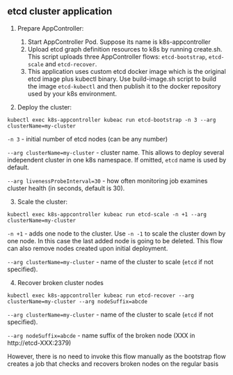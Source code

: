 etcd cluster application
------------------------

1. Prepare AppController:

    1. Start AppController Pod. Suppose its name is k8s-appcontroller
    2. Upload etcd graph definition resources to k8s by running create.sh.
       This script uploads three AppController flows: `etcd-bootstrap`, `etcd-scale` and `etcd-recover`.
    3. This application uses custom etcd docker image which is the original etcd image plus kubectl binary.
       Use build-image.sh script to build the image `etcd-kubectl` and then publish it to the docker repository
       used by your k8s environment. 

2. Deploy the cluster:

`kubectl exec k8s-appcontroller kubeac run etcd-bootstrap -n 3 --arg clusterName=my-cluster`

`-n 3` - initial number of etcd nodes (can be any number)

`--arg clusterName=my-cluster` - cluster name. This allows to deploy several independent cluster in one k8s namespace. 
If omitted, `etcd` name is used by default.

`--arg livenessProbeInterval=30` - how often monitoring job examines cluster health (in seconds, default is 30).

3. Scale the cluster:

`kubectl exec k8s-appcontroller kubeac run etcd-scale -n +1 --arg clusterName=my-cluster`

`-n +1` - adds one node to the cluster. Use `-n -1` to scale the cluster down by one node. In this case the last 
added node is going to be deleted. This flow can also remove nodes created upon initial deployment. 

`--arg clusterName=my-cluster` - name of the cluster to scale (`etcd` if not specified).

4. Recover broken cluster nodes

`kubectl exec k8s-appcontroller kubeac run etcd-recover --arg clusterName=my-cluster --arg nodeSuffix=abcde`

`--arg clusterName=my-cluster` - name of the cluster to scale (`etcd` if not specified).

`--arg nodeSuffix=abcde` - name suffix of the broken node (XXX in http://etcd-XXX:2379)

However, there is no need to invoke this flow manually as the bootstrap flow creates a job that checks and
recovers broken nodes on the regular basis
